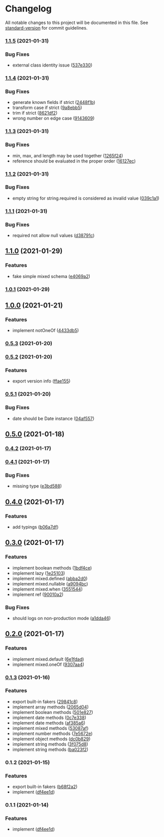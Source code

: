 # Changelog

All notable changes to this project will be documented in this file. See [standard-version](https://github.com/conventional-changelog/standard-version) for commit guidelines.

### [1.1.5](https://github.com/iendeavor/yup-schema-faker/compare/v1.1.4...v1.1.5) (2021-01-31)


### Bug Fixes

* external class identity issue ([537e330](https://github.com/iendeavor/yup-schema-faker/commit/537e330e75f5041983925f7af69b18b7e2dbc311))

### [1.1.4](https://github.com/iendeavor/yup-schema-faker/compare/v1.1.3...v1.1.4) (2021-01-31)


### Bug Fixes

* generate known fields if strict ([2448f1b](https://github.com/iendeavor/yup-schema-faker/commit/2448f1b108f1b86f7a23e3303141564ef3589138))
* transform case if strict ([9a8ebb5](https://github.com/iendeavor/yup-schema-faker/commit/9a8ebb526d53eb5ebf6376324eb1dc44698e0092))
* trim if strict ([8621df2](https://github.com/iendeavor/yup-schema-faker/commit/8621df211da18bdfd2de744a9bdf22dea54d5c64))
* wrong number on edge case ([9143609](https://github.com/iendeavor/yup-schema-faker/commit/9143609129d7b47a97cccb0953a1e577bd0552ad))

### [1.1.3](https://github.com/iendeavor/yup-schema-faker/compare/v1.1.2...v1.1.3) (2021-01-31)


### Bug Fixes

* min, max, and length may be used together ([1265f24](https://github.com/iendeavor/yup-schema-faker/commit/1265f24c4be0e8a10d4020ce8c4da742cb137bee))
* reference should be evaluated in the proper order ([16127ec](https://github.com/iendeavor/yup-schema-faker/commit/16127ecd26755b7412d94d4e8a2bd8fdaef03a09))

### [1.1.2](https://github.com/iendeavor/yup-schema-faker/compare/v1.1.1...v1.1.2) (2021-01-31)


### Bug Fixes

* empty string for string.required is considered as invalid value ([039c1a1](https://github.com/iendeavor/yup-schema-faker/commit/039c1a1c8762a16badf06d45613654fabf1459ff))

### [1.1.1](https://github.com/iendeavor/yup-schema-faker/compare/v1.1.0...v1.1.1) (2021-01-31)


### Bug Fixes

* required not allow null values ([d38791c](https://github.com/iendeavor/yup-schema-faker/commit/d38791c1d0b967108f8d02cd851b34875ef4c30a))

## [1.1.0](https://github.com/iendeavor/yup-schema-faker/compare/v1.0.1...v1.1.0) (2021-01-29)


### Features

* fake simple mixed schema ([e4069a2](https://github.com/iendeavor/yup-schema-faker/commit/e4069a29db7abb12d8410cb2a1fce6b86a833ffc))

### [1.0.1](https://github.com/iendeavor/yup-schema-faker/compare/v1.0.0...v1.0.1) (2021-01-29)

## [1.0.0](https://github.com/iendeavor/yup-schema-faker/compare/v0.5.3...v1.0.0) (2021-01-21)


### Features

* implement notOneOf ([4433db5](https://github.com/iendeavor/yup-schema-faker/commit/4433db598d117cfeef69e751b5f79e16951f2491))

### [0.5.3](https://github.com/iendeavor/yup-schema-faker/compare/v0.5.2...v0.5.3) (2021-01-20)

### [0.5.2](https://github.com/iendeavor/yup-schema-faker/compare/v0.5.1...v0.5.2) (2021-01-20)


### Features

* export version info ([ffae155](https://github.com/iendeavor/yup-schema-faker/commit/ffae1555d3a887ee4833cad3b0747a1367bc7d8c))

### [0.5.1](https://github.com/iendeavor/yup-schema-faker/compare/v0.5.0...v0.5.1) (2021-01-20)


### Bug Fixes

* date should be Date instance ([04af557](https://github.com/iendeavor/yup-schema-faker/commit/04af55743e92c173263c8173725698fd790c9ad0))

## [0.5.0](https://github.com/iendeavor/yup-schema-faker/compare/v0.4.2...v0.5.0) (2021-01-18)

### [0.4.2](https://github.com/iendeavor/yup-schema-faker/compare/v0.4.1...v0.4.2) (2021-01-17)

### [0.4.1](https://github.com/iendeavor/yup-schema-faker/compare/v0.4.0...v0.4.1) (2021-01-17)


### Bug Fixes

* missing type ([e3bd588](https://github.com/iendeavor/yup-schema-faker/commit/e3bd5887fd191269a486d9c53c70302006a87199))

## [0.4.0](https://github.com/iendeavor/yup-schema-faker/compare/v0.3.0...v0.4.0) (2021-01-17)


### Features

* add typings ([b06a7df](https://github.com/iendeavor/yup-schema-faker/commit/b06a7dfe36680722977e751782d903d245e743f9))

## [0.3.0](https://github.com/iendeavor/yup-schema-faker/compare/v0.2.0...v0.3.0) (2021-01-17)


### Features

* implement boolean methods ([1bdf4ce](https://github.com/iendeavor/yup-schema-faker/commit/1bdf4ced49e8438911cd7c67ab104303c4116c04))
* implement lazy ([1e25103](https://github.com/iendeavor/yup-schema-faker/commit/1e25103204aaaac0d45c1bafcb4ce12304d1c60f))
* implement mixed.defined ([abba2d0](https://github.com/iendeavor/yup-schema-faker/commit/abba2d0233f5226f5cc8e6eedd7136350d7185d9))
* implement mixed.nullable ([a9094bc](https://github.com/iendeavor/yup-schema-faker/commit/a9094bc4eff129afcfe95b1402e03dca5f93af5c))
* implement mixed.when ([3551544](https://github.com/iendeavor/yup-schema-faker/commit/3551544ea9907bd2c6687deab2a72860c6f74eb5))
* implement ref ([90010a2](https://github.com/iendeavor/yup-schema-faker/commit/90010a21b518ee899961ea8088bf5851cf2da4b3))


### Bug Fixes

* should logs on non-production mode ([a1dda46](https://github.com/iendeavor/yup-schema-faker/commit/a1dda46765e358709f99da4b67c2da95d893ef5d))

## [0.2.0](https://github.com/iendeavor/yup-schema-faker/compare/v0.1.3...v0.2.0) (2021-01-17)


### Features

* implement mixed.default ([6e1fdad](https://github.com/iendeavor/yup-schema-faker/commit/6e1fdad5c94326d578d6d41718bbc38aef8858b1))
* implement mixed.oneOf ([9307aa4](https://github.com/iendeavor/yup-schema-faker/commit/9307aa4d60dd5dd2ef6f58862b8bf9538ffb010f))

### [0.1.3](https://github.com/iendeavor/yup-schema-faker/compare/v0.1.1...v0.1.3) (2021-01-16)


### Features

* export built-in fakers ([29841c8](https://github.com/iendeavor/yup-schema-faker/commit/29841c8ce412b5ad22b09172e0b827d8d01e3b78))
* implement array methods ([2065d04](https://github.com/iendeavor/yup-schema-faker/commit/2065d0491ebdcd1cdde52c85aebe9baffb24ef0f))
* implement boolean methods ([501e827](https://github.com/iendeavor/yup-schema-faker/commit/501e8272917f42be90e734ebbb39d03cfc5a818f))
* implement date methods ([0c7e338](https://github.com/iendeavor/yup-schema-faker/commit/0c7e338b18405525dce1a62c361db5fd7a9dcdbb))
* implement date methods ([af385a6](https://github.com/iendeavor/yup-schema-faker/commit/af385a635f4bdb95c322f3ec714ba37e675a3487))
* implement mixed methods ([53087af](https://github.com/iendeavor/yup-schema-faker/commit/53087afd203b44e653d0b55b5900a79bc7ec4d9f))
* implement number methods ([7e5672e](https://github.com/iendeavor/yup-schema-faker/commit/7e5672ea1cf9c008f5008858db65fe83c227e0e0))
* implement object methods ([dc0b829](https://github.com/iendeavor/yup-schema-faker/commit/dc0b8294e3e0b3c01ffba43672521d3f83b0bdb2))
* implement string methods ([3f075d8](https://github.com/iendeavor/yup-schema-faker/commit/3f075d8086b27002b24d1e414442174153c1acef))
* implement string methods ([ba023f2](https://github.com/iendeavor/yup-schema-faker/commit/ba023f2ae40352c7a855c474579bed8eef1fc1c1))

### 0.1.2 (2021-01-15)


### Features

* export built-in fakers ([b68f2a2](https://github.com/iendeavor/yup-schema-faker/commit/b68f2a250f824e8a75e2f227915381aff8cba9be))
* implement ([df4ee1d](https://github.com/iendeavor/yup-schema-faker/commit/df4ee1dd4d5e2c4b9fbad11b48ccbdf9fc6f8c0f))

### 0.1.1 (2021-01-14)


### Features

* implement ([df4ee1d](https://github.com/iendeavor/yup-schema-faker/commit/df4ee1dd4d5e2c4b9fbad11b48ccbdf9fc6f8c0f))
